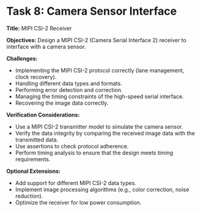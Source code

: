 # Task 8: Camera Sensor Interface

**Title:** MIPI CSI-2 Receiver

**Objectives:**
Design a MIPI CSI-2 (Camera Serial Interface 2) receiver to interface with a camera sensor.

**Challenges:**
*   Implementing the MIPI CSI-2 protocol correctly (lane management, clock recovery).
*   Handling different data types and formats.
*   Performing error detection and correction.
*   Managing the timing constraints of the high-speed serial interface.
*   Recovering the image data correctly.

**Verification Considerations:**
*   Use a MIPI CSI-2 transmitter model to simulate the camera sensor.
*   Verify the data integrity by comparing the received image data with the transmitted data.
*   Use assertions to check protocol adherence.
*   Perform timing analysis to ensure that the design meets timing requirements.

**Optional Extensions:**
*   Add support for different MIPI CSI-2 data types.
*   Implement image processing algorithms (e.g., color correction, noise reduction).
*   Optimize the receiver for low power consumption.